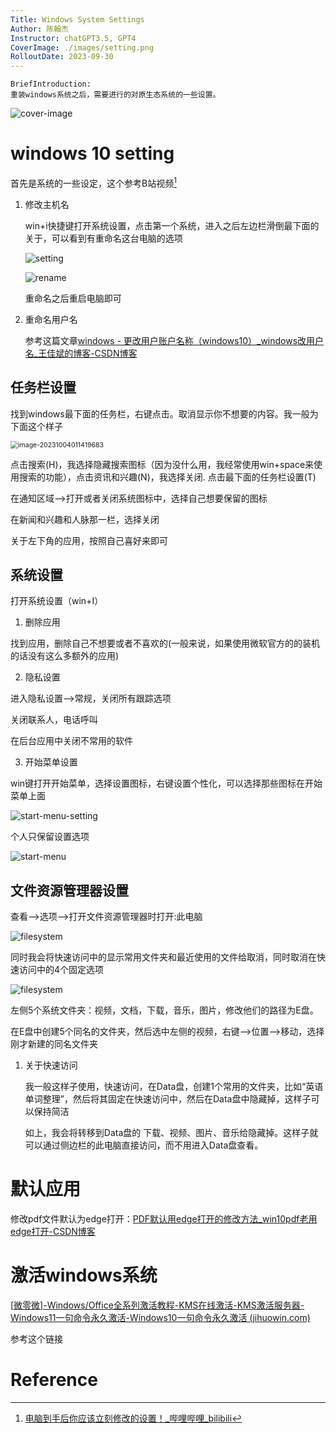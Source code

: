 ```yaml
---
Title: Windows System Settings
Author: 陈翰杰
Instructor: chatGPT3.5, GPT4
CoverImage: ./images/setting.png
RolloutDate: 2023-09-30
---
```


```
BriefIntroduction:
重装windows系统之后，需要进行的对原生态系统的一些设置。
```

<!-- split -->

![cover-image](./images/setting.png)

# windows 10 setting

首先是系统的一些设定，这个参考B站视频[^Bilibili]

1. 修改主机名

   win+i快捷键打开系统设置，点击第一个系统，进入之后左边栏滑倒最下面的关于，可以看到有重命名这台电脑的选项

   ![setting](./images/setting.png)

   ![rename](./images/rename.png)

   重命名之后重启电脑即可

2. 重命名用户名

   参考这篇文章[windows - 更改用户账户名称（windows10）_windows改用户名_王佳斌的博客-CSDN博客](https://blog.csdn.net/weixin_44198965/article/details/115689689)

## 任务栏设置

找到windows最下面的任务栏，右键点击。取消显示你不想要的内容。我一般为下面这个样子

<img src=".\images\TaskBar.png" alt="image-20231004011419683" style="zoom:75%;" />

点击搜索(H)，我选择隐藏搜索图标（因为没什么用，我经常使用win+space来使用搜索的功能），点击资讯和兴趣(N)，我选择关闭. 点击最下面的任务栏设置(T)

在通知区域-->打开或者关闭系统图标中，选择自己想要保留的图标

在新闻和兴趣和人脉那一栏，选择关闭

关于左下角的应用，按照自己喜好来即可

## 系统设置

打开系统设置（win+I）

1. 删除应用

找到应用，删除自己不想要或者不喜欢的(一般来说，如果使用微软官方的的装机的话没有这么多额外的应用)

2. 隐私设置

进入隐私设置-->常规，关闭所有跟踪选项

关闭联系人，电话呼叫

在后台应用中关闭不常用的软件

3. 开始菜单设置

win键打开开始菜单，选择设置图标，右键设置个性化，可以选择那些图标在开始菜单上面

![start-menu-setting](./images/start-menu-setting.png)

个人只保留设置选项

![start-menu](./images/start-menu-setting-1.png)

## 文件资源管理器设置

查看-->选项-->打开文件资源管理器时打开:此电脑

![filesystem](./images/filesystem-setting-0.png)

同时我会将快速访问中的显示常用文件夹和最近使用的文件给取消，同时取消在快速访问中的4个固定选项

![filesystem](./images/filesystem-setting-1.png)

左侧5个系统文件夹：视频，文档，下载，音乐，图片，修改他们的路径为E盘。

在E盘中创建5个同名的文件夹，然后选中左侧的视频，右键-->位置-->移动，选择刚才新建的同名文件夹

1. 关于快速访问

   我一般这样子使用，快速访问，在Data盘，创建1个常用的文件夹，比如“英语单词整理”，然后将其固定在快速访问中，然后在Data盘中隐藏掉，这样子可以保持简洁

   如上，我会将转移到Data盘的 下载、视频、图片、音乐给隐藏掉。这样子就可以通过侧边栏的此电脑直接访问，而不用进入Data盘查看。

# 默认应用

修改pdf文件默认为edge打开：[PDF默认用edge打开的修改方法_win10pdf老用edge打开-CSDN博客](https://blog.csdn.net/nofall_bird/article/details/138244710)

# 激活windows系统

[[微零微\]-Windows/Office全系列激活教程-KMS在线激活-KMS激活服务器-Windows11一句命令永久激活-Windows10一句命令永久激活 (jihuowin.com)](https://jihuowin.com/index.php)

参考这个链接

# Reference

[^Bilibili]: [电脑到手后你应该立刻修改的设置！_哔哩哔哩_bilibili](https://www.bilibili.com/video/BV1am4y1R7pi/?spm_id_from=333.880.my_history.page.click&vd_source=617c4a2b4e326fc6b6269aada0d25986)
